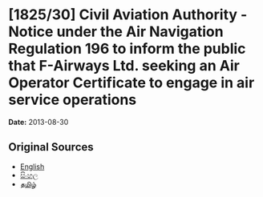 # [1825/30] Civil Aviation Authority - Notice under the Air Navigation Regulation 196 to inform the public that F-Airways Ltd. seeking an Air Operator Certificate to engage in air service operations

**Date:** 2013-08-30

## Original Sources

- [English](https://documents.gov.lk/view/extra-gazettes/2013/8/1825-30_E.pdf)
- [සිංහල](https://documents.gov.lk/view/extra-gazettes/2013/8/1825-30_S.pdf)
- [தமிழ்](https://documents.gov.lk/view/extra-gazettes/2013/8/1825-30_T.pdf)
